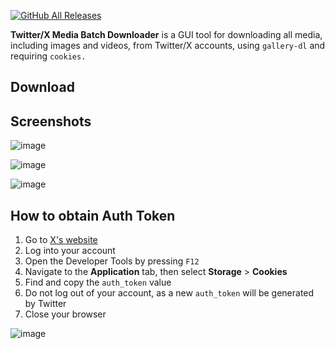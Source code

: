 [![GitHub All Releases](https://img.shields.io/github/downloads/afkarxyz/Twitter-X-Media-Batch-Downloader/total?style=for-the-badge)](https://github.com/afkarxyz/Twitter-X-Media-Batch-Downloader/releases)

**Twitter/X Media Batch Downloader** is a GUI tool for downloading all media, including images and videos, from Twitter/X accounts, using `gallery-dl` and requiring `cookies.`

## Download

## Screenshots

![image](https://github.com/user-attachments/assets/6401f71b-328f-4f57-950c-3300c2bd2939)

![image](https://github.com/user-attachments/assets/a9ff0e34-892e-4538-9ea3-63fa0c222be4)

![image](https://github.com/user-attachments/assets/f5c0933b-6a3e-463f-9170-c11f85610853)

## How to obtain Auth Token

1. Go to [X's website](https://www.x.com/)
2. Log into your account
3. Open the Developer Tools by pressing `F12`
4. Navigate to the **Application** tab, then select **Storage** > **Cookies**
5. Find and copy the `auth_token` value
6. Do not log out of your account, as a new `auth_token` will be generated by Twitter
7. Close your browser
   
![image](https://github.com/user-attachments/assets/50f819da-7490-4f3c-b130-c5a3ee482e2d)
